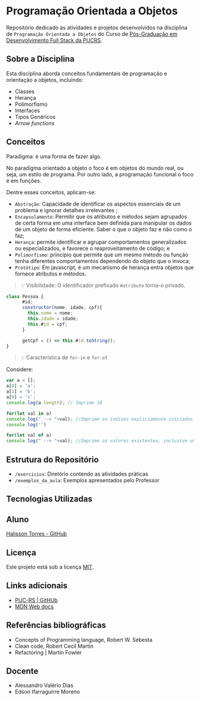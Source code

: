 # Programação Orientada a Objetos

Repositório dedicado às atividades e projetos desenvolvidos na disciplina de `Programação Orientada a Objetos` do Curso de [Pós-Graduação em Desenvolvimento Full Stack da PUCRS](https://online.pucrs.br/pos-graduacao/desenvolvimento-full-stack).

## Sobre a Disciplina

Esta disciplina aborda conceitos fundamentais de programação e orientação a objetos, incluindo:

- Classes
- Herança
- Polimorfismo
- Interfaces
- Tipos Genéricos
- _Arrow functions_

## Conceitos

Paradigma: é uma forma de fazer algo.

No paradigma orientado a objeto o foco é em objetos do mundo real, ou seja, um estilo de programa. Por outro lado, a programação funcional o foco é em funções.

Dentre esses conceitos, aplicam-se: 
- `Abstração`: Capacidade de identificar os aspectos essenciais de um problema e ignorar detalhes irrelevantes  ;
- `Encapsulamento`: Permitir que os atributos e métodos sejam agrupados de certa forma em uma interface bem definida para manipular os dados de um objeto de forma eficiente. Saber o que o objeto faz e não como o faz;
- `Herança`: permite identificar e agrupar comportamentos generalizados ou especializados, e favorece o reaproveitamento de código; e
- `Polimorfismo`: princípio que permite que um mesmo método ou função tenha diferentes comportamentos dependendo do objeto que o invoca;
- `Protótipo`: Em javascript, é um mecanismo de herança entra objetos que fornece atributos e métodos.

> 💡 Visibilidade: O identificador prefixado `#atributo` torna-o privado.

```javascript
class Pessoa {
      #id;
      constructor(nome, idade, cpf){
        this.nome = nome;
        this.idade = idade;
        this.#id = cpf;
      }

      getCpf = () => this.#id.toString();
}
``` 

> 💡 Característica de `for-in` e `for-of`
 
Considere:

```javascript
var a = [];
a[0] = 'a';
a[1] = 'b';
a[9] = 'c';
console.log(a.length); // Imprime 10

for(let val in a)
console.log(" --> "+val); //Imprime os índices expliciamente iniciados: 0,1 e 9
console.log('')

for(let val of a)
console.log(" --> "+val); //Imprime os valores existentes, inclusive undefined
```

## Estrutura do Repositório

- `/exercicios`: Diretório contendo as atividades práticas
- `/exemplos_da_aula`: Exemplos apresentados pelo Professor

## Tecnologias Utilizadas


## Aluno

[Halisson Torres - GitHub](https://github.com/halissontorres)

## Licença

Este projeto está sob a licença [MIT](../LICENSE).

## Links adicionais

- [PUC-RS | GitHUb](https://github.com/empucrs/DesenvolvimentoFullStack)
- [MDN Web docs](https://developer.mozilla.org/pt-BR/docs/Web/JavaScript)

## Referências bibliográficas

- Concepts of Programming language, Robert W. Sebesta
- Clean code, Robert Cecil Martin
- Refactoring | Martin Fowler

## Docente
- Alessandro Valério Dias
- Edson Ifarraguirre Moreno